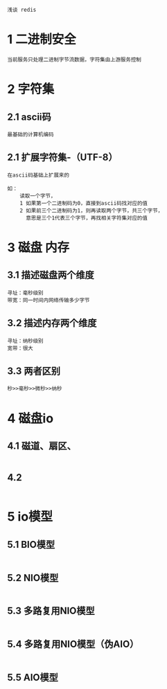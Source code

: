 ```
浅谈 redis
```
# 1 二进制安全
``` 
当前服务只处理二进制字节流数据，字符集由上游服务控制
```
# 2 字符集
## 2.1 ascii码
``` 
最基础的计算机编码
```
## 2.1 扩展字符集-（UTF-8）
``` 
在ascii码基础上扩展来的

如：
    读取一个字节，
    1 如果第一个二进制码为0，直接到ascii码找对应的值
    2 如果前三个二进制码为1，则再读取两个字节，共三个字节，
      意思是三个1代表三个字节，再找相关字符集对应的值
```

# 3 磁盘  内存
## 3.1 描述磁盘两个维度
```
寻址：毫秒级别
带宽：同一时间内网络传输多少字节
```
## 3.2 描述内存两个维度
```
寻址：纳秒级别
宽带：很大
```
## 3.3 两者区别
```  
秒>>毫秒>>微秒>>纳秒
```
# 4 磁盘io
## 4.1 磁道、扇区、
``` 
```
## 4.2 
``` 
```
# 5 io模型
## 5.1 BIO模型
``` 
```
## 5.2 NIO模型
``` 
```
## 5.3 多路复用NIO模型
``` 
```
## 5.4 多路复用NIO模型（伪AIO）
``` 
```
## 5.5 AIO模型
``` 
```